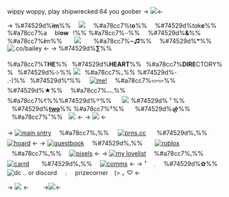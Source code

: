 wippy woppy, play shipwrecked 64 you goober
-> ![](https://i.postimg.cc/MTjZg3hV/Untitled1705-20240108161847.png)<-

-> %#74529d%**im**%% ⠀ ![](https://files.catbox.moe/8v21q3.png) ⠀ %#a78cc7%t**o**%% ⠀ %#74529d%*ta*k**e**%% ⠀  %#a78cc7%a ⠀ bl**ow**⠀!%%
%#a78cc7%┈%% ⠀ %#74529d%**&**%%⠀ ⠀  %#a78cc7%***i***m%%⠀ ⠀ ![](https://files.catbox.moe/tedgw6.png)⠀  ⠀ %#a78cc7%~**♫**%% ⠀  %#74529d%❞%%
![.co/bailey](https://files.catbox.moe/s7bnhl.gif) <-
-> %#74529d%**∑**%%  　%#a78cc7%T**HE**%%⠀%#74529d%**HEART**%%⠀%#a78cc7%**DIRE**CTORY%%⠀%#74529d%⊹%%
![](https://files.catbox.moe/tq9v42.png)⠀%#a78cc7%₊%% %#74529d%ᵕ .ᵕ)%%⠀%#74529d%❜%%⠀⠀[![me!](https://files.catbox.moe/4m4h6r.png)](responded) ⠀ %#a78cc7%𐃬𐃬%% ⠀ %#74529d%**★**%% ⠀ %#a78cc7%**𓂃**%%
%#a78cc7%**𓏲**%%%#74529d%𝄢%%⠀⠀ [![](https://files.catbox.moe/x5z7qy.png)](/strawberryboy) %#74529d% ¹ %%⠀ ⠀%#74529d%[**two**](/gutmeout)%% %#a78cc7%²%%⠀ ⠀%#74529d%⚣%% ⠀  ⠀%#a78cc7%ꜜ%% ⠀![](https://files.catbox.moe/j3smrh.gif) <-
-> ![](https://files.catbox.moe/25n87u.png) <-

-> [![main sntry](https://files.catbox.moe/h9fp0x.png)](https://bundles.cc/plasmids) ⠀ %#a78cc7%**𓈒**%%⠀⠀[![prns.cc](https://files.catbox.moe/my6jcy.png)](https://pronouns.cc/@biker) ⠀⠀%#74529d%**𓈒**%% ⠀ [![hoard](https://files.catbox.moe/jsfmzh.png)](/pixxie) <-
-> [![guestbook](https://files.catbox.moe/ztqxn3.png)](https://jackwalten.123guestbook.com/#) ⠀ %#74529d%**𓈒**%% ⠀⠀ [![roblox](https://files.catbox.moe/ymserj.png)](https://www.roblox.com/users/1059265043/profile) ⠀ ⠀%#a78cc7%**𓈒**%% ⠀ [![pixels](https://files.catbox.moe/t3io1h.png)](/brownpixels) <-
-> [![my lovelist](https://files.catbox.moe/jdknkd.png)](/mylovelist) ⠀ %#a78cc7%**𓈒**%%⠀ ⠀[![carrd](https://files.catbox.moe/g6w4tf.png)](https://neons.crd.co/) ⠀ ⠀%#74529d%**𓈒**%% ⠀ [![comms](https://files.catbox.moe/xfu3hz.png)](https://sntry.cc/hotlinemiami) <-
-> ꜜ⠀﹒ ⠀%#74529d%✿%% ⠀![dc .. or discord](https://files.catbox.moe/kok9ws.png)⠀ ﹕ ⠀prizecorner ⠀(> ｡ ♡ <-

-> ![](https://files.catbox.moe/my9d32.png) <-
 ⠀  ⠀ 
->![](https://i.postimg.cc/XvqYkYL2/Untitled1705-20240108161844.png)<-